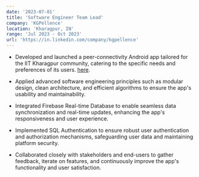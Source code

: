 ```yaml
---
date: '2023-07-01'
title: 'Software Engineer Team Lead'
company: 'KGPellence'
location: 'Kharagpur, IN'
range: 'Jul 2023 - Oct 2023'
url: 'https://in.linkedin.com/company/kgpellence'
---
```


- Developed and launched a peer-connectivity Android app tailored for the IIT Kharagpur community, catering to the specific needs and preferences of its users. [here](https://play.google.com/store/apps/details?id=com.iitkgp.kgpllence&hl=en&gl=US).

- Applied advanced software engineering principles such as modular design, clean architecture, and efficient algorithms to ensure the app's usability and maintainability.

- Integrated Firebase Real-time Database to enable seamless data synchronization and real-time updates, enhancing the app's responsiveness and user experience.

- Implemented SQL Authentication to ensure robust user authentication and authorization mechanisms, safeguarding user data and maintaining platform security.

- Collaborated closely with stakeholders and end-users to gather feedback, iterate on features, and continuously improve the app's functionality and user satisfaction.
